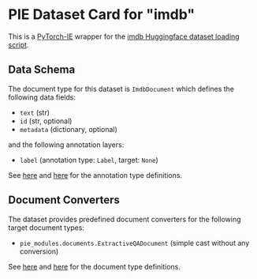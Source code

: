 # PIE Dataset Card for "imdb"

This is a [PyTorch-IE](https://github.com/ChristophAlt/pytorch-ie) wrapper for the
[imdb Huggingface dataset loading script](https://huggingface.co/datasets/imdb).

## Data Schema

The document type for this dataset is `ImdbDocument` which defines the following data fields:

- `text` (str)
- `id` (str, optional)
- `metadata` (dictionary, optional)

and the following annotation layers:

- `label` (annotation type: `Label`, target: `None`)

See [here](https://github.com/ArneBinder/pie-modules/blob/main/src/pie_modules/annotations.py) and
[here](https://github.com/ArneBinder/pie-modules/blob/main/src/pie_modules/annotations.py) for the annotation
type definitions.

## Document Converters

The dataset provides predefined document converters for the following target document types:

- `pie_modules.documents.ExtractiveQADocument` (simple cast without any conversion)

See [here](https://github.com/ArneBinder/pie-modules/blob/main/src/pie_modules/documents.py) and
[here](https://github.com/ArneBinder/pie-modules/blob/main/src/pie_modules/documents.py) for the document type
definitions.
